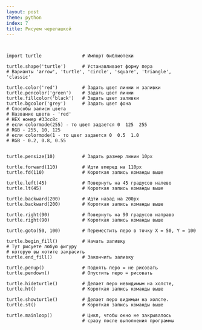 ```yaml
---
layout: post
theme: python
index: 7
title: Рисуем черепашкой
---
```



<pre><code data-language="python">

import turtle               # Импорт библиотеки

turtle.shape('turtle')      # Устанавливает форму пера
# Варианты 'arrow', 'turtle', 'circle', 'square', 'triangle', 'classic'

turtle.color('red')         # Задать цвет линии и заливки
turtle.pencolor('green')    # Задать цвет линии
turtle.fillcolor('black')   # Задать цвет заливки
turtle.bgcolor('grey')      # Задать цвет фона
# Способы записи цвета
# Название цвета - 'red'
# HEX номер #33cc8c
# если colormode(255) - то цвет задается 0  125  255
# RGB - 255, 10, 125
# если colormode(1 - то цвет задается 0  0.5  1.0
# RGB - 0.2, 0.8, 0.55


turtle.pensize(10)          # Задать размер линии 10px

turtle.forward(110)         # Идти вперед на 110px
turtle.fd(110)              # Короткая запись команды выше

turtle.left(45)             # Повернуть на 45 градусов налево
turtle.lt(45)               # Короткая запись команды выше

turtle.backward(200)        # Идти назад на 200px
turtle.backward(200)        # Короткая запись команды выше

turtle.right(90)            # Повернуть на 90 градусов направо
turtle.right(90)            # Короткая запись команды выше

turtle.goto(50, 100)        # Переместить перо в точку X = 50, Y = 100

turtle.begin_fill()         # Начать заливку
# Тут рисуете любую фигуру
# которую вы хотите закрасить
turtle.end_fill()           # Закончить заливку

turtle.penup()              # Поднять перо = не рисовать
turtle.pendown()            # Опустить перо = рисовать

turtle.hideturtle()         # Делает перо невидимым на холсте,
turtle.ht()                 # Короткая запись команды выше

turtle.showturtle()         # Делает перо видимым на холсте.
turtle.st()                 # Короткая запись команды выше

turtle.mainloop()           # Цикл, чтобы окно не закрывалось
                            # сразу после выполнения программы

</code></pre>

